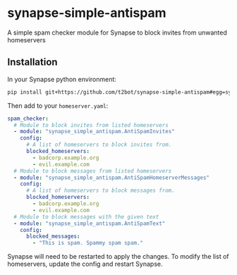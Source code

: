 # synapse-simple-antispam
A simple spam checker module for Synapse to block invites from unwanted homeservers


## Installation

In your Synapse python environment:
```bash
pip install git+https://github.com/t2bot/synapse-simple-antispam#egg=synapse-simple-antispam
```

Then add to your `homeserver.yaml`:
```yaml
spam_checker:
  # Module to block invites from listed homeservers
  - module: "synapse_simple_antispam.AntiSpamInvites"
    config:
      # A list of homeservers to block invites from.
      blocked_homeservers:
        - badcorp.example.org
        - evil.example.com
  # Module to block messages from listed homeservers
  - module: "synapse_simple_antispam.AntiSpamHomeserverMessages"
    config:
      # A list of homeservers to block messages from.
      blocked_homeservers:
        - badcorp.example.org
        - evil.example.com
  # Module to block messages with the given text
  - module: "synapse_simple_antispam.AntiSpamText"
    config:
      blocked_messages:
        - "This is spam. Spammy spam spam."
```

Synapse will need to be restarted to apply the changes. To modify the list of homeservers,
update the config and restart Synapse.
